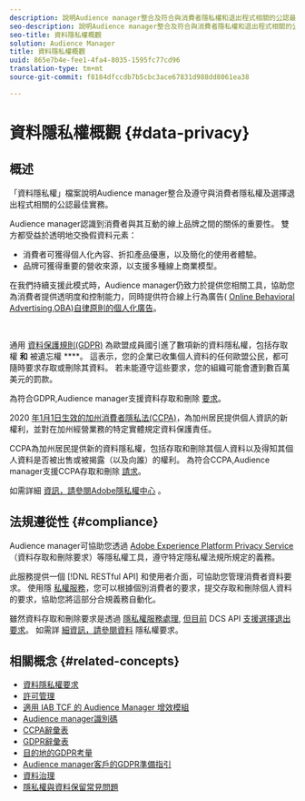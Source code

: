 ```yaml
---
description: 說明Audience manager整合及符合與消費者隱私權和退出程式相關的公認最佳實務。
seo-description: 說明Audience manager整合及符合與消費者隱私權和退出程式相關的公認最佳實務。
seo-title: 資料隱私權概觀
solution: Audience Manager
title: 資料隱私權概觀
uuid: 865e7b4e-fee1-4fa4-8035-1595fc77cd96
translation-type: tm+mt
source-git-commit: f8184dfccdb7b5cbc3ace67831d988dd8061ea38

---
```



# 資料隱私權概觀 {#data-privacy}

## 概述

「資料隱私權」檔案說明Audience manager整合及遵守與消費者隱私權及選擇退出程式相關的公認最佳實務。

Audience manager認識到消費者與其互動的線上品牌之間的關係的重要性。 雙方都受益於透明地交換假資料元素：

* 消費者可獲得個人化內容、折扣產品優惠，以及簡化的使用者體驗。
* 品牌可獲得重要的營收來源，以支援多種線上商業模型。

在我們持續支援此模式時，Audience manager仍致力於提供您相關工具，協助您為消費者提供透明度和控制能力，同時提供符合線上行為廣告( [Online Behavioral Advertising,OBA)自律原則的個人化廣告](https://www.iab.com/news/self-regulatory-principles-for-online-behavioral-advertising/)。

 

通用 [資料保護規則(GDPR)](https://eugdpr.org/) 為歐盟成員國引進了數項新的資料隱私權，包括存取權 **和** 被遺忘權 ****。 這表示，您的企業已收集個人資料的任何歐盟公民，都可隨時要求存取或刪除其資料。 若未能遵守這些要求，您的組織可能會遭到數百萬美元的罰款。

為符合GDPR,Audience manager支援資料存取和刪除 [要求](data-privacy-requests.md)。

2020 [年1月1日生效的加州消費者隱私法(CCPA)](https://www.caprivacy.org/about)，為加州居民提供個人資訊的新權利，並對在加州經營業務的特定實體規定資料保護責任。

CCPA為加州居民提供新的資料隱私權，包括存取和刪除其個人資料以及得知其個人資料是否被出售或被揭露（以及向誰）的權利。 為符合CCPA,Audience manager支援CCPA存取和刪除 [請求](data-privacy-requests.md)。

如需詳細 [資訊，請參閱Adobe隱私權中心](https://www.adobe.com/privacy/opt-out.html) 。

## 法規遵從性 {#compliance}

Audience manager可協助您透過 [Adobe Experience Platform Privacy Service](https://www.adobe.io/apis/experienceplatform/home/services/privacy-service.html) （資料存取和刪除要求）等隱私權工具，遵守特定隱私權法規所規定的義務。

此服務提供一個 [!DNL RESTful API] 和使用者介面，可協助您管理消費者資料要求。 使用隱 [私權服務](https://www.adobe.io/apis/experienceplatform/home/services/privacy-service.html)，您可以根據個別消費者的要求，提交存取和刪除個人資料的要求，協助您將這部分合規義務自動化。

雖然資料存取和刪除要求是透過 [隱私權服務處理](https://www.adobe.io/apis/experienceplatform/home/services/privacy-service.html), [但目前](data-privacy-requests.md#opt-out-requests) DCS API [支援選擇退出要求](../../api/dcs-intro/dcs-api-reference/dcs-api-reference-overview.md)。 如需詳 [細資訊，請參閱資料](data-privacy-requests.md) 隱私權要求。

## 相關概念 {#related-concepts}

* [資料隱私權要求](data-privacy-requests.md)
* [許可管理](data-privacy-consent.md)
* [適用 IAB TCF 的 Audience Manager 增效模組](aam-iab-plugin.md)
* [Audience manager識別碼](data-privacy-ids.md)
* [CCPA辭彙表](aam-ccpa-glossary.md)
* [GDPR辭彙表](aam-gdpr-glossary.md)
* [目的地的GDPR考量](aam-gdpr-partners.md)
* [Audience manager客戶的GDPR準備指引](aam-gdpr-readiness.md)
* [資料治理](data-governance.md)
* [隱私權與資料保留常見問題](../../faq/faq-privacy.md)